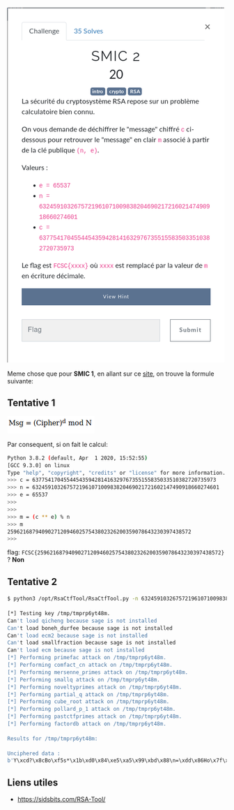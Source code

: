 ![enonce](images/enonce.png)

Meme chose que pour **SMIC 1**, en allant sur ce [site](https://www.cs.drexel.edu/~jpopyack/IntroCS/HW/RSAWorksheet.html), on trouve la formule suivante:

## Tentative 1

![formule](images/formule.png)

Par consequent, si on fait le calcul:

```bash
Python 3.8.2 (default, Apr  1 2020, 15:52:55) 
[GCC 9.3.0] on linux
Type "help", "copyright", "credits" or "license" for more information.
>>> c = 63775417045544543594281416329767355155835033510382720735973
>>> n = 632459103267572196107100983820469021721602147490918660274601
>>> e = 65537
>>> 
>>> 
>>> m = (c ** e) % n
>>> m
25962168794090271209460257543802326200359078643230397438572
>>>
```

flag: `FCSC{25962168794090271209460257543802326200359078643230397438572}` ? **Non**

## Tentative 2

```bash
$ python3 /opt/RsaCtfTool/RsaCtfTool.py -n 632459103267572196107100983820469021721602147490918660274601 -e 65537 --uncipher 63775417045544543594281416329767355155835033510382720735973

[*] Testing key /tmp/tmprp6yt48m.
Can't load qicheng because sage is not installed
Can't load boneh_durfee because sage is not installed
Can't load ecm2 because sage is not installed
Can't load smallfraction because sage is not installed
Can't load ecm because sage is not installed
[*] Performing primefac attack on /tmp/tmprp6yt48m.
[*] Performing comfact_cn attack on /tmp/tmprp6yt48m.
[*] Performing mersenne_primes attack on /tmp/tmprp6yt48m.
[*] Performing smallq attack on /tmp/tmprp6yt48m.
[*] Performing noveltyprimes attack on /tmp/tmprp6yt48m.
[*] Performing partial_q attack on /tmp/tmprp6yt48m.
[*] Performing cube_root attack on /tmp/tmprp6yt48m.
[*] Performing pollard_p_1 attack on /tmp/tmprp6yt48m.
[*] Performing pastctfprimes attack on /tmp/tmprp6yt48m.
[*] Performing factordb attack on /tmp/tmprp6yt48m.

Results for /tmp/tmprp6yt48m:

Unciphered data :
b'Y\xcd?\x8cBo\xf5s*\x1b\xd0\x84\xe5\xa5\x99\xbd\x88\n=\xdd\x86Ho\x7f\x93'
```

## Liens utiles

- https://sidsbits.com/RSA-Tool/